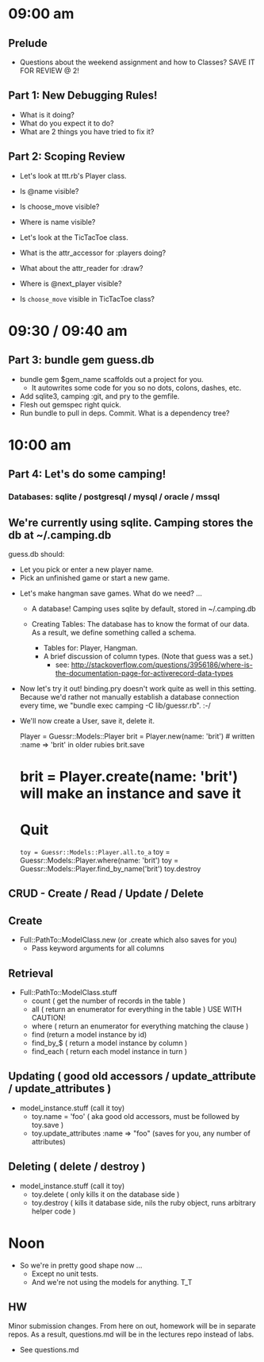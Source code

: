 # 09:00 am

## Prelude

* Questions about the weekend assignment and how to Classes?
  SAVE IT FOR REVIEW @ 2!

## Part 1: New Debugging Rules!

* What is it doing?
* What do you expect it to do?
* What are 2 things you have tried to fix it?

## Part 2: Scoping Review

* Let's look at ttt.rb's Player class.
* Is @name visible?
* Is choose_move visible?
* Where is name visible?

* Let's look at the TicTacToe class.
* What is the attr_accessor for :players doing?
* What about the attr_reader for :draw?
* Where is @next_player visible?
* Is `choose_move` visible in TicTacToe class?

# 09:30 / 09:40 am

## Part 3: bundle gem guess.db

* bundle gem $gem_name scaffolds out a project for you.
  * It autowrites some code for you so no dots, colons, dashes, etc.
* Add sqlite3, camping :git, and pry to the gemfile.
* Flesh out gemspec right quick.
* Run bundle to pull in deps. Commit. What is a dependency tree?

# 10:00 am

## Part 4: Let's do some camping!

### Databases: sqlite / postgresql / mysql / oracle / mssql

## We're currently using sqlite. Camping stores the db at ~/.camping.db

guess.db should:
- Let you pick or enter a new player name.
- Pick an unfinished game or start a new game.

* Let's make hangman save games. What do we need? ...
  * A database! Camping uses sqlite by default, stored in ~/.camping.db
  * Creating Tables: The database has to know the format of our data.
    As a result, we define something called a schema.

    * Tables for: Player, Hangman.
    * A brief discussion of column types. (Note that guess was a set.)
      * see: http://stackoverflow.com/questions/3956186/where-is-the-documentation-page-for-activerecord-data-types

* Now let's try it out!
  binding.pry doesn't work quite as well in this setting.
  Because we'd rather not manually establish a database connection
  every time, we "bundle exec camping -C lib/guessr.rb". :-/

* We'll now create a User, save it, delete it.

  Player = Guessr::Models::Player
  brit = Player.new(name: 'brit') # written :name => 'brit' in older rubies
  brit.save

  # brit = Player.create(name: 'brit') will make an instance and save it
  # Quit
  `toy = Guessr::Models::Player.all.to_a`
  toy = Guessr::Models::Player.where(name: 'brit')
  toy = Guessr::Models::Player.find_by_name('brit')
  toy.destroy

## CRUD - Create / Read /  Update / Delete

## Create
* Full::PathTo::ModelClass.new (or .create which also saves for you)
  * Pass keyword arguments for all columns

## Retrieval
* Full::PathTo::ModelClass.stuff
  * count ( get the number of records in the table )
  * all ( return an enumerator for everything in the table ) USE WITH CAUTION!
  * where ( return an enumerator for everything matching the clause )
  * find (return a model instance by id)
  * find_by_$ ( return a model instance by column )
  * find_each ( return each model instance in turn )

## Updating ( good old accessors / update_attribute / update_attributes )
* model_instance.stuff (call it toy)
  * toy.name = 'foo' ( aka good old accessors, must be followed by toy.save )
  * toy.update_attributes :name => "foo" (saves for you, any number of attributes)

## Deleting ( delete / destroy )
* model_instance.stuff (call it toy)
  * toy.delete ( only kills it on the database side )
  * toy.destroy ( kills it database side, nils the ruby object, runs arbitrary helper code )

# Noon

* So we're in pretty good shape now ...
  * Except no unit tests.
  * And we're not using the models for anything. T_T

## HW

Minor submission changes. From here on out, homework will be in separate repos.
As a result, questions.md will be in the lectures repo instead of labs.

* See questions.md
